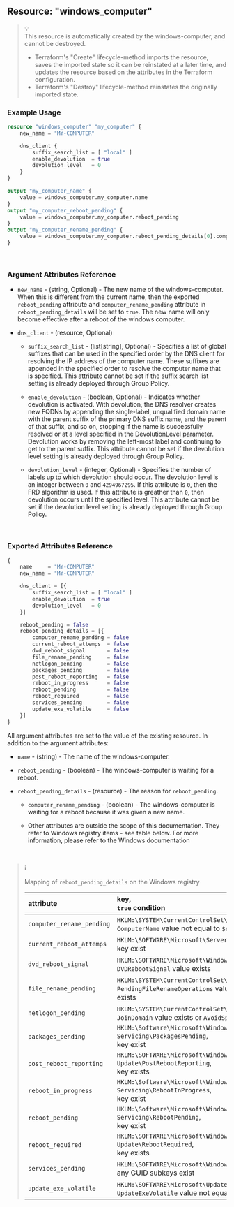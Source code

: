 ## Resource: "windows_computer"

> :bulb:  
> This resource is automatically created by the windows-computer, and cannot be destroyed. 
>  
> - Terraform's "Create" lifecycle-method imports the resource, saves the imported state so it can be reinstated at a later time, and updates the resource based on the attributes in the Terraform configuration.  
> - Terraform's "Destroy" lifecycle-method reinstates the originally imported state. 

### Example Usage

```terraform
resource "windows_computer" "my_computer" {
    new_name = "MY-COMPUTER"

    dns_client {
        suffix_search_list = [ "local" ]
        enable_devolution  = true
        devolution_level   = 0
    }
}

output "my_computer_name" {
    value = windows_computer.my_computer.name
}
output "my_computer_reboot_pending" {
    value = windows_computer.my_computer.reboot_pending
}
output "my_computer_rename_pending" {
    value = windows_computer.my_computer.reboot_pending_details[0].computer_rename_pending
}
```

<br/>

### Argument Attributes Reference

- `new_name` - (string, Optional) -  The new name of the windows-computer.  When this is different from the current name, then the exported `reboot_pending` attribute and `computer_rename_pending` attribute in `reboot_pending_details` will be set to `true`.  The new name will only become effective after a reboot of the windows computer.

- `dns_client` - (resource, Optional)

  - `suffix_search_list` - (list[string], Optional) -  Specifies a list of global suffixes that can be used in the specified order by the DNS client for resolving the IP address of the computer name. These suffixes are appended in the specified order to resolve the computer name that is specified. 
  This attribute cannot be set if the suffix search list setting is already deployed through Group Policy.

  - `enable_devolution` - (boolean, Optional) -  Indicates whether devolution is activated. With devolution, the DNS resolver creates new FQDNs by appending the single-label, unqualified domain name with the parent suffix of the primary DNS suffix name, and the parent of that suffix, and so on, stopping if the name is successfully resolved or at a level specified in the DevolutionLevel parameter. Devolution works by removing the left-most label and continuing to get to the parent suffix. 
  This attribute cannot be set if the devolution level setting is already deployed through Group Policy.

  - `devolution_level` - (integer, Optional) -  Specifies the number of labels up to which devolution should occur.  The devolution level is an integer between `0` and `4294967295`.  If this attribute is `0`, then the FRD algorithm is used. If this attribute is greather than `0`, then devolution occurs until the specified level. 
  This attribute cannot be set if the devolution level setting is already deployed through Group Policy.

<br/>

### Exported Attributes Reference

```terraform
{
    name     = "MY-COMPUTER"
    new_name = "MY-COMPUTER"

    dns_client = [{
        suffix_search_list = [ "local" ]
        enable_devolution  = true
        devolution_level   = 0
    }]

    reboot_pending = false
    reboot_pending_details = [{
        computer_rename_pending = false
        current_reboot_attemps  = false
        dvd_reboot_signal       = false
        file_rename_pending     = false
        netlogon_pending        = false
        packages_pending        = false
        post_reboot_reporting   = false
        reboot_in_progress      = false
        reboot_pending          = false
        reboot_required         = false
        services_pending        = false
        update_exe_volatile     = false
    }]
}
```

All argument attributes are set to the value of the existing resource.
In addition to the argument attributes:

- `name` - (string) -  The name of the windows-computer.

- `reboot_pending` - (boolean) -  The windows-computer is waiting for a reboot.

- `reboot_pending_details` - (resource) -  The reason for `reboot_pending`.

  - `computer_rename_pending` - (boolean) -  The windows-computer is waiting for a reboot because it was given a new name.

  - Other attributes are outside the scope of this documentation.  They refer to Windows registry items - see table below.  For more information, please refer to the Windows documentation

<br/>

> :information_source:  
> 
> Mapping of `reboot_pending_details` on the Windows registry
> 
> attribute                 | key, <br/> `true` condition
> :-------------------------|:-------------------------- 
> `computer_rename_pending` | `HKLM:\SYSTEM\CurrentControlSet\Control\ComputerName\ComputerName`, <br/> `ComputerName` value not equal to `$env:ComputerName`
> `current_reboot_attemps`  | `HKLM:\SOFTWARE\Microsoft\ServerManager\CurrentRebootAttempts`, <br/> key exist
> `dvd_reboot_signal`       | `HKLM:\SOFTWARE\Microsoft\Windows\CurrentVersion\RunOnce`, <br/> `DVDRebootSignal` value exists
> `file_rename_pending`     | `HKLM:\SYSTEM\CurrentControlSet\Control\Session Manager`, <br/> `PendingFileRenameOperations` value exists or `PendingFileRenameOperations2` value exists
> `netlogon_pending`        | `HKLM:\SYSTEM\CurrentControlSet\Services\Netlogon`, <br/> `JoinDomain` value exists or `AvoidSpnSet` value exists
> `packages_pending`        | `HKLM:\Software\Microsoft\Windows\CurrentVersion\Component Based Servicing\PackagesPending`, <br/> key exist
> `post_reboot_reporting`   | `HKLM:\SOFTWARE\Microsoft\Windows\CurrentVersion\WindowsUpdate\Auto Update\PostRebootReporting`, <br/> key exists 
> `reboot_in_progress`      | `HKLM:\Software\Microsoft\Windows\CurrentVersion\Component Based Servicing\RebootInProgress`, <br/> key exist
> `reboot_pending`          | `HKLM:\Software\Microsoft\Windows\CurrentVersion\Component Based Servicing\RebootPending`, <br/> key exist
> `reboot_required`         | `HKLM:\SOFTWARE\Microsoft\Windows\CurrentVersion\WindowsUpdate\Auto Update\RebootRequired`, <br/> key exists
> `services_pending`        | `HKLM:\SOFTWARE\Microsoft\Windows\CurrentVersion\WindowsUpdate\Services\Pending`, <br/> any GUID subkeys exist
> `update_exe_volatile`     | `HKLM:\SOFTWARE\Microsoft\Updates`, <br/> `UpdateExeVolatile` value not equal to 0
